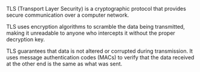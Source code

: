 TLS (Transport Layer Security) is a cryptographic protocol that provides secure communication over a computer network.

TLS uses encryption algorithms to scramble the data being transmitted, making it unreadable to anyone who intercepts it without the proper decryption key.

TLS guarantees that data is not altered or corrupted during transmission. It uses message authentication codes (MACs) to verify that the data received at the other end is the same as what was sent.